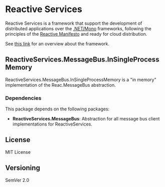 # Reactive Services

Reactive Services is a framework that support the development of distributed applications over the [.NET/Mono](http://www.mono-project.com/) frameworks, following the principles of the [Reactive Manifesto](http://www.reactivemanifesto.org) and ready for cloud distribution.

See [this link](http://reactiveservices.github.io) for an overview about the framework.

## ReactiveServices.MessageBus.InSingleProcessMemory

ReactiveServices.MessageBus.InSingleProcessMemory is a "in memory" implementation of the Reac.MessageBus abstraction.

### Dependencies

This package depends on the following packages:

- **ReactiveServices.MessageBus**: Abstraction for all message bus client implementations for ReactiveServices.

## License

MIT License

## Versioning

SemVer 2.0